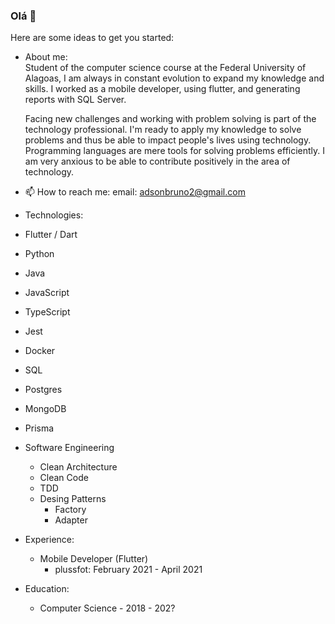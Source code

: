 ### Olá 👋



Here are some ideas to get you started:

- About me: <br/>
  Student of the computer science course at the Federal University of Alagoas, I am always in constant evolution to expand my knowledge and skills. I worked as a mobile developer, using flutter, and generating reports with SQL Server.

  Facing new challenges and working with problem solving is part of the technology professional. I'm ready to apply my knowledge to solve problems and thus be able to impact people's lives using technology. Programming languages are mere tools for solving problems efficiently. I am very anxious to be able to contribute positively in the area of technology.


- 📫 How to reach me: email: adsonbruno2@gmail.com
-  Technologies:
  - Flutter / Dart
  - Python
  - Java
  - JavaScript
  - TypeScript
  - Jest
  - Docker
  - SQL
  - Postgres
  - MongoDB
  - Prisma

- Software Engineering
  - Clean Architecture
  - Clean Code 
  - TDD
  - Desing Patterns
    - Factory
    - Adapter
  

- Experience:
  - Mobile Developer (Flutter) 
    - plussfot: February 2021 - April 2021  

- Education: 
  - Computer Science - 2018 - 202?
